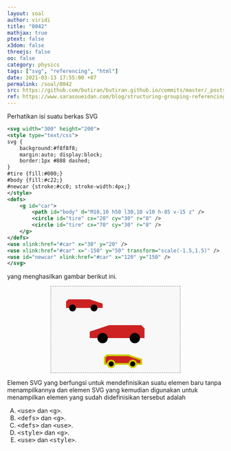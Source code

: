 ```yaml
---
layout: soal
author: viridi
title: "0042"
mathjax: true
ptext: false
x3dom: false
threejs: false
oo: false
category: physics
tags: ["svg", "referencing", "html"]
date: 2021-03-13 17:55:00 +07
permalink: /soal/0042
src: https://github.com/butiran/butiran.github.io/commits/master/_posts/soal/04/2021-03-13-svg-defs-and-use.md
ref: https://www.sarasoueidan.com/blog/structuring-grouping-referencing-in-svg/
---
```

Perhatikan isi suatu berkas SVG

```svg
<svg width="300" height="200">
<style type="text/css">
svg {
	background:#f8f8f8;
	margin:auto; display:block;
	border:1px #888 dashed;
}
#tire {fill:#000;}
#body {fill:#c22;}
#newcar {stroke:#cc0; stroke-width:4px;}
</style>
<defs>
	<g id="car">
		<path id="body" d="M10,10 h50 l30,10 v10 h-85 v-15 z" />
		<circle id="tire" cx="20" cy="30" r="8" />
		<circle id="tire" cx="70" cy="30" r="8" />
	</g>
</defs>
<use xlink:href="#car" x="30" y="20" />
<use xlink:href="#car" x="-150" y="50" transform="scale(-1.5,1.5)" />
<use id="newcar" xlink:href="#car" x="120" y="150" />
</svg>
```

yang menghasilkan gambar berikut ini.

<svg width="300" height="200">
<style type="text/css">
svg{
	background:#f8f8f8;
	margin:auto; display:block;
	border:1px #888 dashed;
}
#tire {fill:#000;}
#body {fill:#c22;}
#newcar {stroke:#cc0; stroke-width:4px;}
</style>
<defs>
	<g id="car">
		<path id="body" d="M10,10 h50 l30,10 v10 h-85 v-15 z" />
		<circle id="tire" cx="20" cy="30" r="8" />
		<circle id="tire" cx="70" cy="30" r="8" />
	</g>
</defs>
<use xlink:href="#car" x="30" y="20" />
<use xlink:href="#car" x="-150" y="50" transform="scale(-1.5,1.5)" />
<use id="newcar" xlink:href="#car" x="120" y="150" />
</svg>

Elemen SVG yang berfungsi untuk mendefinisikan suatu elemen baru tanpa menampilkannya dan elemen SVG yang kemudian digunakan untuk menampilkan elemen yang sudah didefinisikan tersebut adalah

<ol type="A">
<li><tt>&lt;use&gt;</tt> dan <tt>&lt;g&gt;</tt>.
<li><tt>&lt;defs&gt;</tt> dan <tt>&lt;g&gt;</tt>.
<li><tt>&lt;defs&gt;</tt> dan <tt>&lt;use&gt;</tt>.
<li><tt>&lt;style&gt;</tt> dan <tt>&lt;g&gt;</tt>.
<li><tt>&lt;use&gt;</tt> dan <tt>&lt;style&gt;</tt>.
